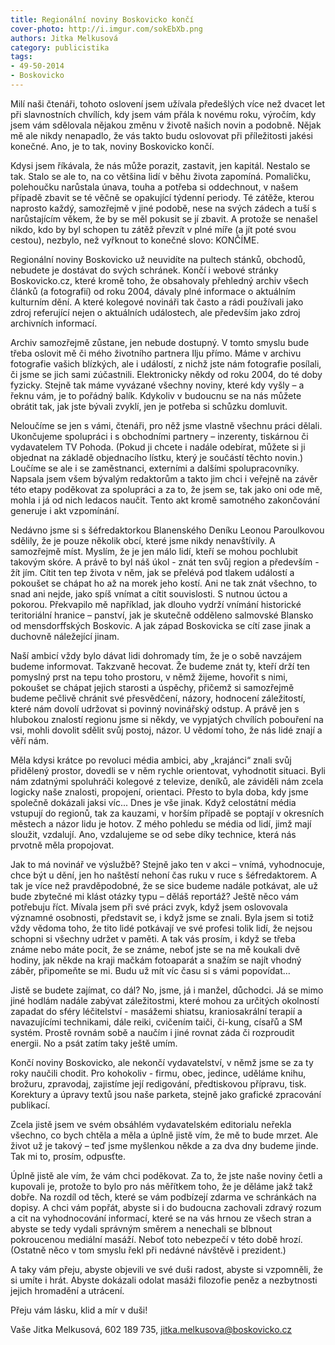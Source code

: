 ```yaml
---
title: Regionální noviny Boskovicko končí
cover-photo: http://i.imgur.com/sokEbXb.png
authors: Jitka Melkusová
category: publicistika
tags: 
- 49-50-2014
- Boskovicko
---
```

Milí naši čtenáři, tohoto oslovení jsem užívala předešlých více než dvacet let při slavnostních chvílích, kdy jsem vám přála k novému roku, výročím, kdy jsem vám sdělovala nějakou změnu v životě našich novin a podobně. Nějak mě ale nikdy nenapadlo, že vás takto budu oslovovat při příležitosti jakési konečné. Ano, je to tak, noviny Boskovicko končí.

Kdysi jsem říkávala, že nás může porazit, zastavit, jen kapitál. Nestalo se tak. Stalo se ale to, na co většina lidí v běhu života zapomíná. Pomaličku, polehoučku narůstala únava, touha a potřeba si oddechnout, v našem případě zbavit se té věčně se opakující týdenní periody. Té zátěže, kterou naprosto každý, samozřejmě v jiné podobě, nese na svých zádech a tuší s narůstajícím věkem, že by se měl pokusit se jí zbavit. A protože se nenašel nikdo, kdo by byl schopen tu zátěž převzít v plné míře (a jít poté svou cestou), nezbylo, než vyřknout to konečné slovo: KONČÍME. 

Regionální noviny Boskovicko už neuvidíte na pultech stánků, obchodů, nebudete je dostávat do svých schránek. Končí i webové stránky Boskovicko.cz, které kromě toho, že obsahovaly přehledný archiv všech článků (a fotografií) od roku 2004, dávaly plné informace o aktuálním kulturním dění. A které kolegové novináři tak často a rádi používali jako zdroj referující nejen o aktuálních událostech, ale především jako zdroj archivních informací.

Archiv samozřejmě zůstane, jen nebude dostupný. V tomto smyslu bude třeba oslovit mě či mého životního partnera Ilju přímo. Máme v archivu fotografie vašich blízkých, ale i událostí, z nichž jste nám fotografie posílali, či jsme se jich sami zúčastnili. Elektronicky někdy od roku 2004, do té doby fyzicky. Stejně tak máme vyvázané všechny noviny, které kdy vyšly – a řeknu vám, je to pořádný balík. Kdykoliv v budoucnu se na nás můžete obrátit tak, jak jste bývali zvyklí, jen je potřeba si schůzku domluvit.

Neloučíme se jen s vámi, čtenáři, pro něž jsme vlastně všechnu práci dělali. Ukončujeme spolupráci i s obchodními partnery – inzerenty, tiskárnou či vydavatelem TV Pohoda. (Pokud ji chcete i nadále odebírat, můžete si ji objednat na základě objednacího lístku, který je součástí těchto novin.) Loučíme se ale i se zaměstnanci, externími a dalšími spolupracovníky. Napsala jsem všem bývalým redaktorům a takto jim chci i veřejně na závěr této etapy poděkovat za spolupráci a za to, že jsem se, tak jako oni ode mě, mohla i já od nich ledacos naučit.
Tento akt kromě samotného zakončování generuje i akt vzpomínání.

Nedávno jsme si s šéfredaktorkou Blanenského Deníku Leonou Paroulkovou sdělily, že je pouze několik obcí, které jsme nikdy nenavštívily. A samozřejmě míst. Myslím, že je jen málo lidí, kteří se mohou pochlubit takovým skóre. A právě to byl náš úkol - znát ten svůj region a především - žít jím. Cítit ten tep života v něm, jak se přelévá pod tlakem událostí a pokoušet se chápat ho až na morek jeho kostí. Ani ne tak znát všechno, to snad ani nejde, jako spíš vnímat a cítit souvislosti. S nutnou úctou a pokorou. Překvapilo mě například, jak dlouho vydrží vnímání historické teritoriální hranice – panství, jak je skutečně odděleno salmovské Blansko od mensdorffských Boskovic. A jak západ Boskovicka se cítí zase jinak a duchovně náležející jinam.

Naší ambicí vždy bylo dávat lidi dohromady tím, že je o sobě navzájem budeme informovat. Takzvaně hecovat. Že budeme znát ty, kteří drží ten pomyslný prst na tepu toho prostoru, v němž žijeme, hovořit s nimi, pokoušet se chápat jejich starosti a úspěchy, přičemž si samozřejmě budeme pečlivě chránit své přesvědčení, názory, hodnocení záležitostí, které nám dovolí udržovat si povinný novinářský odstup. A právě jen s hlubokou znalostí regionu jsme si někdy, ve vypjatých chvílích pobouření na vsi, mohli dovolit sdělit svůj postoj, názor. U vědomí toho, že nás lidé znají a věří nám. 

Měla kdysi krátce po revoluci média ambici, aby „krajánci“ znali svůj přidělený prostor, dovedli se v něm rychle orientovat, vyhodnotit situaci. Byli nám zdatnými spoluhráči kolegové z televize, deníků, ale záviděli nám zcela logicky naše znalosti, propojení, orientaci. Přesto to byla doba, kdy jsme společně dokázali jaksi víc... Dnes je vše jinak. Když celostátní média vstupují do regionů, tak za kauzami, v horším případě se poptají v okresních městech a názor lidu je hotov. Z mého pohledu se média od lidí, jimž mají sloužit, vzdalují. Ano, vzdalujeme se od sebe díky technice, která nás prvotně měla propojovat.

Jak to má novinář ve výslužbě? Stejně jako ten v akci – vnímá, vyhodnocuje, chce být u dění, jen ho naštěstí nehoní čas ruku v ruce s šéfredaktorem. A tak je více než pravděpodobné, že se sice budeme nadále potkávat, ale už bude zbytečné mi klást otázky typu – děláš reportáž?
Ještě něco vám potřebuju říct. Mívala jsem při své práci zvyk, když jsem oslovovala významné osobnosti, představit se, i když jsme se znali. Byla jsem si totiž vždy vědoma toho, že tito lidé potkávají ve své profesi tolik lidí, že nejsou schopni si všechny udržet v paměti. A tak vás prosím, i když se třeba známe nebo máte pocit, že se známe, neboť jste se na mě koukali dvě hodiny, jak někde na kraji mačkám fotoaparát a snažím se najít vhodný záběr, připomeňte se mi. Budu už mít víc času si s vámi popovídat… 

Jistě se budete zajímat, co dál? No, jsme, já i manžel, důchodci. Já se mimo jiné hodlám nadále zabývat záležitostmi, které mohou za určitých okolností zapadat do sféry léčitelství - masážemi shiatsu, kraniosakrální terapií a navazujícími technikami, dále reiki, cvičením taiči, či-kung, císařů a SM systém. Prostě rovnám sobě a naučím i jiné rovnat záda či rozproudit energii. No a psát zatím taky ještě umím. 

Končí noviny Boskovicko, ale nekončí vydavatelství, v němž jsme se za ty roky naučili chodit. Pro kohokoliv - firmu, obec, jedince, uděláme knihu, brožuru, zpravodaj, zajistíme její redigování, předtiskovou přípravu, tisk. Korektury a úpravy textů jsou naše parketa, stejně jako grafické zpracování publikací. 

Zcela jistě jsem ve svém obsáhlém vydavatelském editorialu neřekla všechno, co bych chtěla a měla a úplně jistě vím, že mě to bude mrzet. Ale život už je takový – teď jsme myšlenkou někde a za dva dny budeme jinde. Tak mi to, prosím, odpusťte. 

Úplně jistě ale vím, že vám chci poděkovat. Za to, že jste naše noviny četli a kupovali je, protože to bylo pro nás měřítkem toho, že je děláme jakž takž dobře. Na rozdíl od těch, které se vám podbízejí zdarma ve schránkách na dopisy. A chci vám popřát, abyste si i do budoucna zachovali zdravý rozum a cit na vyhodnocování informací, které se na vás hrnou ze všech stran a abyste se tedy vydali správným směrem a nenechali se blbnout pokroucenou mediální masáží. Neboť toto nebezpečí v této době hrozí. (Ostatně něco v tom smyslu řekl při nedávné návštěvě i prezident.)

A taky vám přeju, abyste objevili ve své duši radost, abyste si vzpomněli, že si umíte i hrát. Abyste dokázali odolat masáži filozofie peněz a nezbytnosti jejich hromadění a utrácení. 

Přeju vám lásku, klid a mír v duši!

Vaše Jitka Melkusová, 602 189 735,
jitka.melkusova@boskovicko.cz



